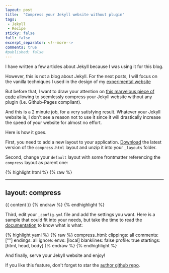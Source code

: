 ```yaml
---
layout: post
title:  "Compress your Jekyll website without plugin"
tags:
 - Jekyll
 - Recipe
sticky: false
full: false
excerpt_separator: <!--more-->
comments: true
#published: false
---
```

I have written a few articles about Jekyll because I was using it for this blog.

However, this is not a blog about Jekyll. For the next posts, I will focus on the vanilla techniques I used in the design of my [experimental website](http://www.neatastic.com)

But before that, I want to draw your attention on [this marvelous piece of code](https://github.com/penibelst/jekyll-compress-html) allowing to seemlessly compress your Jekyll website without any plugin (i.e. Github-Pages compliant).

And this is a 2 minute job, for a very satisfying result. Whatever your Jekyll website is, I don't see a reason not to use it since it will drastically increase the speed of your website for almost no effort.

Here is how it goes.

First, you need to add a new layout to your application. [Download](https://github.com/penibelst/jekyll-compress-html/releases/latest) the latest version of <!--more-->the `compress.html` layout and unzip it into your `_layouts` folder.

Second, change your `default` layout with some frontmatter referencing the `compress` layout as parent one:

{% highlight html %}
{% raw %}

---
layout: compress
---

<html>
{{ content }}
</html>
{% endraw %}
{% endhighlight %}

Third, edit your `_config.yml` file and add the settings you want. Here is a sample that could fit into your needs, but take the time to read the [documentation](http://jch.penibelst.de/) to know what is what:

{% highlight yaml %}
{% raw %}
compress_html:
  clippings: all
  comments: ["<!-- ", " -->"]
  endings: all
  ignore:
    envs: [local]
  blanklines: false
  profile: true
  startings: [html, head, body]
  {% endraw %}
  {% endhighlight %}

  And finally, serve your Jekyll website and enjoy!

  If you like this feature, don't forget to star the [author github repo](https://github.com/penibelst/jekyll-compress-html).
